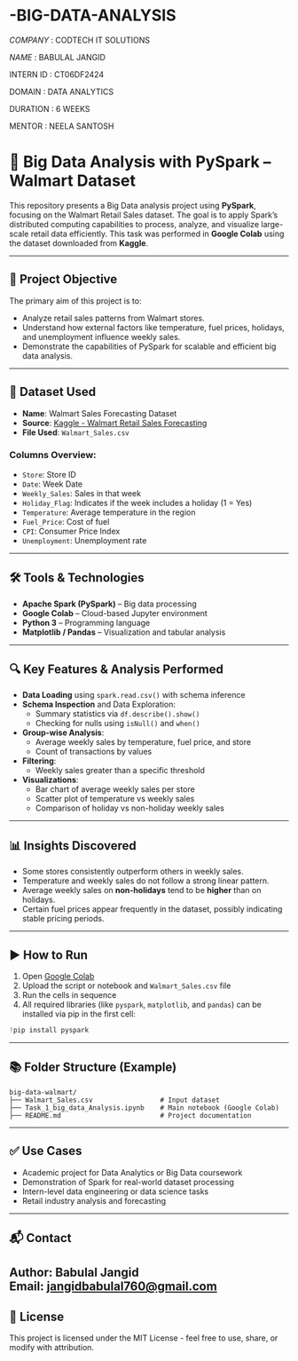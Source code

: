 # -BIG-DATA-ANALYSIS

*COMPANY* : CODTECH IT SOLUTIONS

*NAME* : BABULAL JANGID 

INTERN ID : CT06DF2424

DOMAIN : DATA ANALYTICS 

DURATION : 6 WEEKS 

MENTOR : NEELA SANTOSH


# 🛒 Big Data Analysis with PySpark – Walmart Dataset

This repository presents a Big Data analysis project using **PySpark**, focusing on the Walmart Retail Sales dataset. The goal is to apply Spark’s distributed computing capabilities to process, analyze, and visualize large-scale retail data efficiently. This task was performed in **Google Colab** using the dataset downloaded from **Kaggle**.

---

## 📌 Project Objective

The primary aim of this project is to:
- Analyze retail sales patterns from Walmart stores.
- Understand how external factors like temperature, fuel prices, holidays, and unemployment influence weekly sales.
- Demonstrate the capabilities of PySpark for scalable and efficient big data analysis.

---

## 📁 Dataset Used

- **Name**: Walmart Sales Forecasting Dataset  
- **Source**: [Kaggle - Walmart Retail Sales Forecasting](https://www.kaggle.com/datasets)
- **File Used**: `Walmart_Sales.csv`

### Columns Overview:
- `Store`: Store ID  
- `Date`: Week Date  
- `Weekly_Sales`: Sales in that week  
- `Holiday_Flag`: Indicates if the week includes a holiday (1 = Yes)  
- `Temperature`: Average temperature in the region  
- `Fuel_Price`: Cost of fuel  
- `CPI`: Consumer Price Index  
- `Unemployment`: Unemployment rate

---

## 🛠️ Tools & Technologies

- **Apache Spark (PySpark)** – Big data processing
- **Google Colab** – Cloud-based Jupyter environment
- **Python 3** – Programming language
- **Matplotlib / Pandas** – Visualization and tabular analysis

---

## 🔍 Key Features & Analysis Performed

- **Data Loading** using `spark.read.csv()` with schema inference
- **Schema Inspection** and Data Exploration:
  - Summary statistics via `df.describe().show()`
  - Checking for nulls using `isNull()` and `when()`
- **Group-wise Analysis**:
  - Average weekly sales by temperature, fuel price, and store
  - Count of transactions by values
- **Filtering**:
  - Weekly sales greater than a specific threshold
- **Visualizations**:
  - Bar chart of average weekly sales per store
  - Scatter plot of temperature vs weekly sales
  - Comparison of holiday vs non-holiday weekly sales

---

## 📊 Insights Discovered

- Some stores consistently outperform others in weekly sales.
- Temperature and weekly sales do not follow a strong linear pattern.
- Average weekly sales on **non-holidays** tend to be **higher** than on holidays.
- Certain fuel prices appear frequently in the dataset, possibly indicating stable pricing periods.

---

## ▶️ How to Run

1. Open [Google Colab](https://colab.research.google.com/)
2. Upload the script or notebook and `Walmart_Sales.csv` file
3. Run the cells in sequence
4. All required libraries (like `pyspark`, `matplotlib`, and `pandas`) can be installed via pip in the first cell:
```python
!pip install pyspark
```

---

## 📚 Folder Structure (Example)

```
big-data-walmart/
├── Walmart_Sales.csv                 # Input dataset
├── Task_1_big_data_Analysis.ipynb    # Main notebook (Google Colab)
├── README.md                         # Project documentation
```

---

## ✅ Use Cases

- Academic project for Data Analytics or Big Data coursework
- Demonstration of Spark for real-world dataset processing
- Intern-level data engineering or data science tasks
- Retail industry analysis and forecasting

---

## 📬 Contact

**Author**: Babulal Jangid  
**Email**: jangidbabulal760@gmail.com
---

## 📜 License

This project is licensed under the MIT License - feel free to use, share, or modify with attribution.
